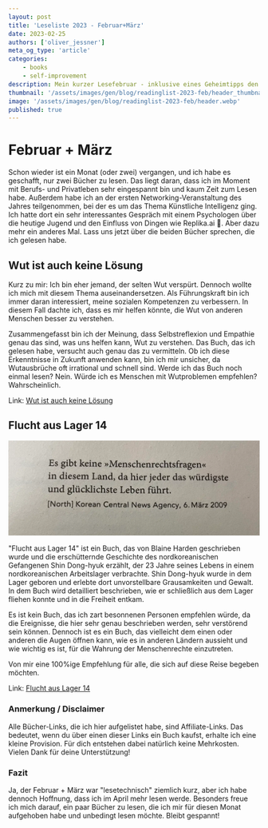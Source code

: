 ```yaml
---
layout: post
title: 'Leseliste 2023 - Februar+März'
date: 2023-02-25
authors: ['oliver_jessner']
meta_og_type: 'article'
categories:
    - books
    - self-improvement
description: Mein kurzer Lesefebruar - inklusive eines Geheimtipps den du nicht auf dem Radar hast.
thumbnail: '/assets/images/gen/blog/readinglist-2023-feb/header_thumbnail.webp'
image: '/assets/images/gen/blog/readinglist-2023-feb/header.webp'
published: true
---
```


# Februar + März

Schon wieder ist ein Monat (oder zwei) vergangen, und ich habe es geschafft, nur zwei Bücher zu lesen. Das liegt daran, dass ich im Moment mit Berufs- und Privatleben sehr eingespannt bin und kaum Zeit zum Lesen habe. Außerdem habe ich an der ersten Networking-Veranstaltung des Jahres teilgenommen, bei der es um das Thema Künstliche Intelligenz ging. Ich hatte dort ein sehr interessantes Gespräch mit einem Psychologen über die heutige Jugend und den Einfluss von Dingen wie Replika.ai 🤖. Aber dazu mehr ein anderes Mal. Lass uns jetzt über die beiden Bücher sprechen, die ich gelesen habe.

## Wut ist auch keine Lösung

Kurz zu mir: Ich bin eher jemand, der selten Wut verspürt. Dennoch wollte ich mich mit diesem Thema auseinandersetzen. Als Führungskraft bin ich immer daran interessiert, meine sozialen Kompetenzen zu verbessern. In diesem Fall dachte ich, dass es mir helfen könnte, die Wut von anderen Menschen besser zu verstehen.

Zusammengefasst bin ich der Meinung, dass Selbstreflexion und Empathie genau das sind, was uns helfen kann, Wut zu verstehen. Das Buch, das ich gelesen habe, versucht auch genau das zu vermitteln. Ob ich diese Erkenntnisse in Zukunft anwenden kann, bin ich mir unsicher, da Wutausbrüche oft irrational und schnell sind. Werde ich das Buch noch einmal lesen? Nein. Würde ich es Menschen mit Wutproblemen empfehlen? Wahrscheinlich.

Link:
[Wut ist auch keine Lösung](https://amzn.to/3xAKOzu)

## Flucht aus Lager 14

![eine seite aus dem buch flucht aus lager 14](/assets/images/gen/blog/readinglist-2023-feb/flucht_aus_lager_14.webp)

"Flucht aus Lager 14" ist ein Buch, das von Blaine Harden geschrieben wurde und die erschütternde Geschichte des nordkoreanischen Gefangenen Shin Dong-hyuk erzählt, der 23 Jahre seines Lebens in einem nordkoreanischen Arbeitslager verbrachte. Shin Dong-hyuk wurde in dem Lager geboren und erlebte dort unvorstellbare Grausamkeiten und Gewalt. In dem Buch wird detailliert beschrieben, wie er schließlich aus dem Lager fliehen konnte und in die Freiheit entkam.

Es ist kein Buch, das ich zart besonnenen Personen empfehlen würde, da die Ereignisse, die hier sehr genau beschrieben werden, sehr verstörend sein können. Dennoch ist es ein Buch, das vielleicht dem einen oder anderen die Augen öffnen kann, wie es in anderen Ländern aussieht und wie wichtig es ist, für die Wahrung der Menschenrechte einzutreten.

Von mir eine 100%ige Empfehlung für alle, die sich auf diese Reise begeben möchten.

Link:
[Flucht aus Lager 14](https://amzn.to/3xEYsBD)

### Anmerkung / Disclaimer

Alle Bücher-Links, die ich hier aufgelistet habe, sind Affiliate-Links. Das bedeutet, wenn du über einen dieser Links ein Buch kaufst, erhalte ich eine kleine Provision. Für dich entstehen dabei natürlich keine Mehrkosten. Vielen Dank für deine Unterstützung!

### Fazit

Ja, der Februar + März war "lesetechnisch" ziemlich kurz, aber ich habe dennoch Hoffnung, dass ich im April mehr lesen werde. Besonders freue ich mich darauf, ein paar Bücher zu lesen, die ich mir für diesen Monat aufgehoben habe und unbedingt lesen möchte. Bleibt gespannt!
